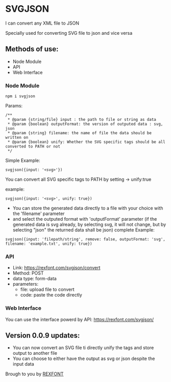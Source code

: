 # SVGJSON
I can convert any XML file to JSON

Specially used for converting SVG file to json and vice versa

## Methods of use:
 - Node Module
 - API
 - Web Interface

### Node Module
```
npm i svgjson
```
Params:
```
/**
 * @param {string/file} input : the path to file or string as data
 * @param {boolean} outputFormat: the version of outputed data : svg, json
 * @param {string} filename: the name of file the data should be written on
 * @param {boolean} unify: Whether the SVG specific tags should be all converted to PATH or not
 */
```
Simple Example:
```
svgjson({input: '<svg>'})
```
You can convert all SVG specific tags to PATH by setting -> unify:true

example:
```
svgjson({input: '<svg>', unify: true})
```
- You can store the generated data directly to a file with your choice with the 'filename' parameter
- and select the outputed format with 'outputFormat' parameter (if the generated data is svg already, by selecting svg, it will not change, but by selecting "json" the returned data shall be json)
complete Example:
```
svgjson({input: 'filepath/string', remove: false, outputFormat: 'svg', filename: 'example.txt', unify: true})
```

### API
- Link: https://rexfont.com/svgjson/convert
- Method: POST
- data type: form-data
- parameters:
    - file: upload file to convert
    - code: paste the code directly

### Web Interface
 You can use the interface powerd by API: https://rexfont.com/svgjson/


## Version 0.0.9 updates:
- You can now convert an SVG file ti directly unify the tags and store output to another file
- You can choose to either have the output as svg or json despite the input data


Brough to you by [REXFONT](https://rexfont.com)
